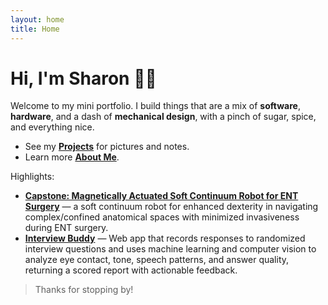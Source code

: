 ```yaml
---
layout: home
title: Home
---
```


# Hi, I'm Sharon 👋🦈

Welcome to my mini portfolio. I build things that are a mix of **software**, **hardware**, and a dash of **mechanical design**, with a pinch of sugar, spice, and everything nice.

- See my **[Projects](/projects)** for pictures and notes.
- Learn more **[About Me](/about)**.

Highlights:

- [**Capstone: Magnetically Actuated Soft Continuum Robot for ENT Surgery**](/projects#capstone) — a soft continuum robot for enhanced dexterity in navigating complex/confined anatomical spaces with minimized invasiveness during ENT surgery.
- [**Interview Buddy**](/projects#interview-buddy) — Web app that records responses to randomized interview questions and uses machine learning and computer vision to analyze eye contact, tone, speech patterns, and answer quality, returning a scored report with actionable feedback.

> Thanks for stopping by!

